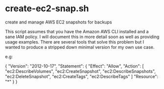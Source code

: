 # create-ec2-snap.sh
create and manage AWS EC2 snapshots for backups

This script assumes that you have the Amazon AWS CLI installed and a sane IAM policy.  I will document this in more detail soon as well as providing usage examples.  There are several tools that solve this problem but I wanted to produce a stripped down minimal version for my own use case.

e.g:

{
  "Version": "2012-10-17",
  "Statement": {
    "Effect": "Allow",
    "Action": [
    	"ec2:DescribeVolumes",
    	"ec2:CreateSnapshot",
    	"ec2:DescribeSnapshots",
    	"ec2:DeleteSnapshot",
    	"ec2:CreateTags",
    	"ec2:DescribeTags"
    ]
    "Resource": "*"
  }
}
